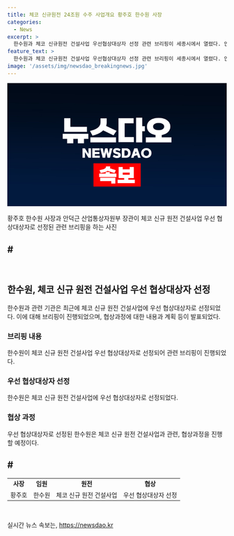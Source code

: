 ```yaml
---
title: 체코 신규원전 24조원 수주 사업개요 황주호 한수원 사장
categories:
  - News
excerpt: >
  한수원과 체코 신규원전 건설사업 우선협상대상자 선정 관련 브리핑이 세종시에서 열렸다. 안덕근 산업통상자원부 장관과 한수원 황주호 사장이 참석했다.
feature_text: >
  한수원과 체코 신규원전 건설사업 우선협상대상자 선정 관련 브리핑이 세종시에서 열렸다. 안덕근 산업통상자원부 장관과 한수원 황주호 사장이 참석했다.
image: '/assets/img/newsdao_breakingnews.jpg'
---
```


<p><img src="/assets/img/newsdao_breakingnews.jpg" alt="flaretime 속보" /></p>

<p>황주호 한수원 사장과 안덕근 산업통상자원부 장관이 체코 신규 원전 건설사업 우선 협상대상자로 선정된 관련 브리핑을 하는 사진</p>

<h2>#</h2>

<p data-ke-size="size16">&nbsp;</p>

<h2 data-ke-size="size26">한수원, 체코 신규 원전 건설사업 우선 협상대상자 선정</h2>

<p data-ke-size="size16">한수원과 관련 기관은 최근에 체코 신규 원전 건설사업에 우선 협상대상자로 선정되었다. 이에 대해 브리핑이 진행되었으며, 협상과정에 대한 내용과 계획 등이 발표되었다.</p>

<h3 data-ke-size="size23">브리핑 내용</h3>

<p>한수원이 체코 신규 원전 건설사업 우선 협상대상자로 선정되어 관련 브리핑이 진행되었다.</p>

<h3 data-ke-size="size23">우선 협상대상자 선정</h3>

<p>한수원은 체코 신규 원전 건설사업에 우선 협상대상자로 선정되었다.</p>

<h3 data-ke-size="size23">협상 과정</h3>

<p>우선 협상대상자로 선정된 한수원은 체코 신규 원전 건설사업과 관련, 협상과정을 진행할 예정이다.</p>

<h2>#</h2>

<table>
  <tr>
    <td style="text-align: center; height: 17px;"><b>사장</b></td>
    <td style="text-align: center; height: 17px;"><b>임원</b></td>
    <td style="text-align: center; height: 17px;"><b>원전</b></td>
    <td style="text-align: center; height: 17px;"><b>협상</b></td>
  </tr>
  <tr>
    <td style="text-align: center; height: 17px;">황주호</td>
    <td style="text-align: center; height: 17px;">한수원</td>
    <td style="text-align: center; height: 17px;">체코 신규 원전 건설사업</td>
    <td style="text-align: center; height: 17px;">우선 협상대상자 선정</td>
  </tr>
</table>

<p data-ke-size="size16">&nbsp;</p>
실시간 뉴스 속보는, <a href="https://newsdao.kr" rel="dofollow">https://newsdao.kr</a>



